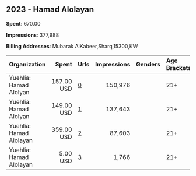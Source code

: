 ## 2023 - Hamad Alolayan 
**Spent**: 670.00

**Impressions**: 377,988

**Billing Addresses**: Mubarak AlKabeer,Sharq,15300,KW

|Organization|Spent|Urls|Impressions|Genders|Age Brackets|Country Codes|
|:---|---:|:---|---:|:---|:---|:---|
|Yuehlia: Hamad Alolyan|157.00 USD|[0](https://www.snap.com/political-ads/asset/c650cad371fde4842ee3fa7c9c5c71b4d90d0fc00f838ce36bad3f54764ff151?mediaType=MP4)|150,976||21+|kuwait|
|Yuehlia: Hamad Alolyan|149.00 USD|[1](https://www.snap.com/political-ads/asset/f47c81f4bd6100aea6061bcaadddee8581da7fe3bcdc3bbe38489fd8667cf563?mediaType=mp4)|137,643||21+|kuwait|
|Yuehlia: Hamad Alolayan|359.00 USD|[2](https://www.snap.com/political-ads/asset/3c6f9bbbe5c7afce05fb3a335c8bc22aefa259a26cc7f6fa523f6973aa969f3b?mediaType=mp4)|87,603||21+|kuwait|
|Yuehlia: Hamad Alolayan|5.00 USD|[3](https://www.snap.com/political-ads/asset/868913274c4ad155e863ff38625d779cfe0fcfd7d68683f7cf5b096631b54aa7?mediaType=mp4)|1,766||21+|kuwait|
